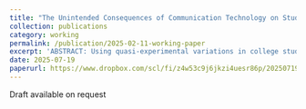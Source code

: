 ```yaml
---
title: "The Unintended Consequences of Communication Technology on Student Loan Borrowing Behavior: Evidence from the Rollout of Facebook"
collection: publications
category: working
permalink: /publication/2025-02-11-working-paper
excerpt: 'ABSTRACT: Using quasi-experimental variations in college students’ exposure to Facebook, I document the unintended consequences of communication technology on student loan borrowing behavior. My estimates show that the rollout of Facebook at a college reduces the number of student loan recipients by 7.965%, equivalent to approximately 215 fewer recipients based on the sample mean. I also find consistent declines in both the number and dollar amount of disbursements. Utilizing the variations in state minimum wage and college location, I provide evidence that these effects are driven by improved part-time job search efficiency. Further analysis suggests the reallocation of student loans in the context of Facebook, associated with racial minority status, ex-ante human capital investment, and the rent-seeking behavior of private for-profit institutions. Taken together, the findings indicate that communication technology can reduce students’ reliance on student loans by enhancing labor market engagement. This study offers insights into the demand-side determinants of student loan borrowing and reveals how the diffusion of digital platforms influences the allocation of debt resources, informing policy considerations.'
date: 2025-07-19
paperurl: https://www.dropbox.com/scl/fi/z4w53c9j6jkzi4uesr86p/20250719_working-paper.pdf?rlkey=69oqcjte91utabqws85zmco0m&dl=0
---
```

Draft available on request
